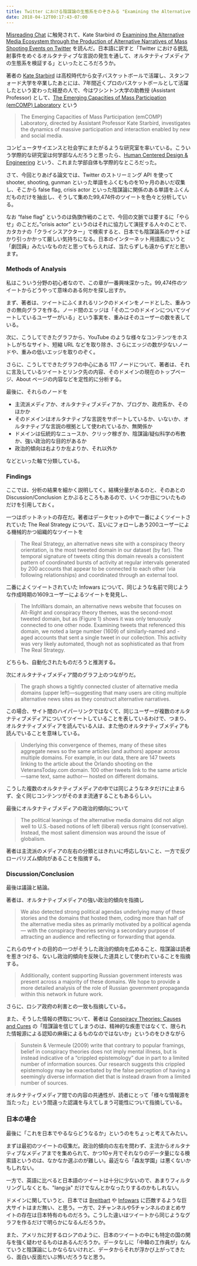 ```yaml
---
title: Twitter における陰謀論の生態系をのぞきみる "Examining the Alternative Media Ecosystem through the Production of Alternative Narratives of Mass Shooting Events on Twitter" を読んだ
date: 2018-04-12T00:17:43-07:00
---
```


[Misreading Chat][MC] に触発されて、Kate Starbird の [Examining the Alternative Media Ecosystem through the Production of Alternative Narratives of Mass Shooting Events on Twitter][Kate2017] を読んだ。日本語に訳すと「Twitter における銃乱射事件をめぐるオルタナティブな言説の発生を通して、オルタナティブメディアの生態系を検証する」といったところだろうか。

著者の [Kate Starbird][KS] は高校時代から女子バスケットボールで活躍し、スタンフォード大学を卒業したあとには、7年間近くプロのバスケットボールとして活躍したという変わった経歴の人で、今はワシントン大学の助教授 (Assistant Professor) として、[The Emerging Capacities of Mass Participation (emCOMP) Laboratory][EMCOMPLAB] という

> The Emerging Capacities of Mass Participation (emCOMP) Laboratory, directed by Assistant Professor Kate Starbird, investigates the dynamics of massive participation and interaction enabled by new and social media.

コンピュータサイエンスと社会学にまたがるような研究室を率いている。こういう学際的な研究室は何学部なんだろうと思ったら、[Human Centered Design & Engineering][HCDE] という、これまた学部自体も学際的なところだった。

さて、今回とりあげる論文では、Twitter のストリーミング API を使って shooter, shooting, gunman といった単語をふくむものを10ヶ月のあいだ収集し、そこから false flag, crisis actor といった陰謀論に関係のある単語をふくんだものだけを抽出し、そうして集めた99,474件のツイートを色々と分析している。

なお “false flag” というのは偽旗作戦のことで、今回の文脈では要するに「やらせ」のことだ。”crisis actor” というのはそれに協力して演技する人々のことで、カタカナの「クライシスアクター」で検索すると、日本でも陰謀論系のサイトばかり引っかかって厳しい気持ちになる。日本のインターネット用語風にいうと「劇団員」みたいなものだと思ってもらえれば、当たらずしも遠からずだと思います。

### Methods of Analysis

私はこういう分野の初心者なので、この章が一番興味深かった。99,474件のツイートからどうやって意味のある何かを探し出すか。

まず、著者は、ツイートにふくまれるリンクのドメインをノードとした、重みつきの無向グラフを作る。ノード間のエッジは「その二つのドメインについてツイートしているユーザーがいる」という事実を、重みはそのユーザーの数を表している。

次に、こうしてできたグラフから、YouTube のような様々なコンテンツをホストしがちなサイト、短縮 URL などを取り除き、さらにエッジの数が少ないノードや、重みの低いエッジを取りのぞく。

さらに、こうしてできたグラフの中心にある 117 ノードについて、著者は、それに言及しているツイートとリンク先の内容、そのドメインの現在のトップページ、About ページの内容などを定性的に分析する。

最後に、それらのノードを

  * 主流派メディアか、オルタナティブメディアか、ブログか、政府系か、そのほかか
  * そのドメインはオルタナティブな言説をサポートしているか、いないか、オルタナティブな言説の根拠として使われているか、無関係か
  * ドメインは伝統的なニュースか、クリック稼ぎか、陰謀論/疑似科学の布教か、強い政治的な目的があるか
  * 政治的傾向は右よりか左よりか、それ以外か

などといった軸で分類している。

### Findings

ここでは、分析の結果を細かく説明してく。結構分量があるのと、そのあとの Discussion/Conclusion とかぶるところもあるので、いくつか目についたものだけを引用しておく。

一つはボットネットの存在だ。著者はデータセットの中で一番によくツイートされていた The Real Strategy について、互いにフォローしあう200ユーザーによる機械的かつ組織的なツイートを

> The Real Strategy, an alternative news site with a conspiracy theory orientation, is the most tweeted domain in our dataset (by far). The temporal signature of tweets citing this domain reveals a consistent pattern of coordinated bursts of activity at regular intervals generated by 200 accounts that appear to be connected to each other (via following relationships) and coordinated through an external tool.

二番によくツイートされていた Infowars について、同じような名前で同じような作成時期の1609ユーザーによるツイートを発見し、

> The InfoWars domain, an alternative news website that focuses on Alt-Right and conspiracy theory themes, was the second-most tweeted domain, but as (Figure 1) shows it was only tenuously connected to one other node. Examining tweets that referenced this domain, we noted a large number (1609) of similarly-named and -aged accounts that sent a single tweet in our collection. This activity was very likely automated, though not as sophisticated as that from The Real Strategy.

どちらも、自動化されたものだろうと推測する。

次にオルタナティブメディア間のグラフ上のつながりだ。

> The graph shows a tightly connected cluster of alternative media domains (upper left)—suggesting that many users are citing multiple alternative news sites as they construct alternative narratives.

この場合、サイト間のハイパーリンクではなくて、同じユーザーが複数のオルタナティブメディアについてツイートしていることを表しているわけで、つまり、オルタナティブメディアを読んでいる人は、また他のオルタナティブメディアも読んでいることを意味している。

> Underlying this convergence of themes, many of these sites aggregate news so the same articles (and authors) appear across multiple domains. For example, in our data, there are 147 tweets linking to the article about the Orlando shooting on the VeteransToday.com domain. 100 other tweets link to the same article—same text, same author— hosted on different domains.

こうした複数のオルタナティブメディアの中では同じようなネタだけに止まらず、全く同じコンテンツがそのまま流通することもあるらしい。

最後にオルタナティブメディアの政治的傾向について

> The political leanings of the alternative media domains did not align well to U.S.-based notions of left (liberal) versus right (conservative). Instead, the most salient dimension was around the issue of globalism.

著者は主流派のメディアの左右の分類とはきれいに呼応しないこと、一方で反グローバリズム傾向があることを指摘する。

### Discussion/Conclusion

最後は議論と結論。

著者は、オルタナティブメディアの強い政治的傾向を指摘し

> We also detected strong political agendas underlying many of these stories and the domains that hosted them, coding more than half of the alternative media sites as primarily motivated by a political agenda— with the conspiracy theories serving a secondary purpose of attracting an audience and reflecting or forwarding that agenda.

これらのサイトの目的の一つがそうした政治的傾向を広めること、陰謀論は読者を惹きつける、ないし政治的傾向を反映した道具として使われていることを指摘する。

> Additionally, content supporting Russian government interests was present across a majority of these domains. We hope to provide a more detailed analysis of the role of Russian government propaganda within this network in future work.

さらに、ロシア政府の利害との一致も指摘している。

また、そうした情報の摂取について、著者は [Conspiracy Theories: Causes and Cures][Sustein2009] の「陰謀論を信じてしまうのは、精神的な疾患ではなくて、限られた情報源による認知の麻痺によるものなのではないか」というのをひきながら

> Sunstein & Vermeule (2009) write that contrary to popular framings, belief in conspiracy theories does not imply mental illness, but is instead indicative of a “crippled epistemology” due in part to a limited number of information sources. Our research suggests this crippled epistemology may be exacerbated by the false perception of having a seemingly diverse information diet that is instead drawn from a limited number of sources.

オルタナティヴメディア間での内容の共通性が、読者にとって「様々な情報源を当たった」という間違った認識を与えてしまう可能性について指摘している。

### 日本の場合

最後に「これを日本でやるならどうなるか」というのをちょっと考えてみたい。

まずは最初のツイートの収集だ。政治的傾向の左右を問わず、主流からオルタナティブなメディアまでを集められて、かつ10ヶ月でそれなりのデータ量になる検索語というのは、なかなか選ぶのが難しい。最近なら「森友学園」は悪くないかもしれない。

一方で、英語に比べると日本語のツイートは十分に少ないので、あまりフィルタリングしなくとも、"lang:ja" だけでなんとかなったりするのかもしれない。

ドメインに関していうと、日本では [Breitbart][BB] や [Infowars][IW] に匹敵するような巨大サイトはまだ無い、と思う。一方で、2チャンネルや5チャンネルのまとめサイトの存在は日本特有のものだろう。こうした違いはツイートから同じようなグラフを作るだけで明らかになるんだろうか。

また、アメリカに対するロシアのように、日本のツイートの中にも特定の国の関与を強く疑わせるものはあるんだろうか。データなしに「中韓の工作員が」なんていうと陰謀論にしかならないけれど、データからそれが浮かび上がってきたら、面白い反面だいぶ怖いだろうなと思う。

[MC]: https://misreading.chat/
[Kate2017]: http://faculty.washington.edu/kstarbi/Alt_Narratives_ICWSM17-CameraReady.pdf
[KS]: http://faculty.washington.edu/kstarbi/
[EMCOMPLAB]: https://emcomplab.com/
[BB]: http://www.breitbart.com/
[IW]: https://www.infowars.com/
[HCDE]: https://www.hcde.washington.edu/
[Sustein2009]: https://dash.harvard.edu/handle/1/10880581